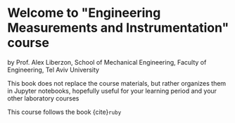 # Welcome to "Engineering Measurements and Instrumentation" course

by Prof. Alex Liberzon, School of Mechanical Engineering, Faculty of Engineering, Tel Aviv University

<!-- This is a small sample book to give you a feel for how book content is
structured.
It shows off a few of the major file types, as well as some sample content.
It does not go in-depth into any particular topic - check out [the Jupyter Book documentation](https://jupyterbook.org) for more information.
 -->
 
This book does not replace the course materials, but rather organizes them in Jupyter notebooks, hopefully useful for your learning period and your other laboratory courses
 
This course follows the book {cite}`ruby`


```{tableofcontents}
```


```{bibliography}
```